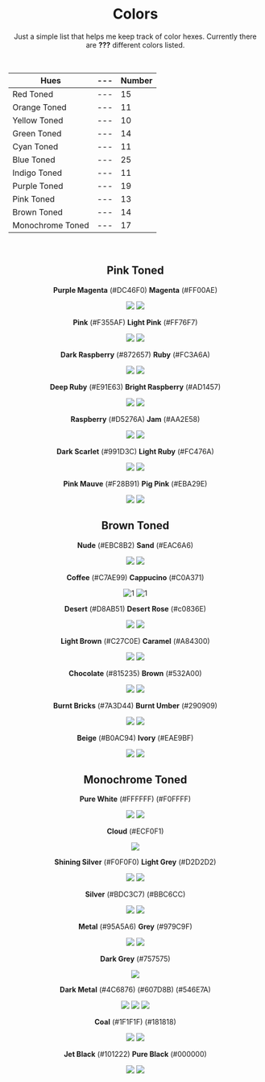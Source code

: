 <div align=center>

# Colors
Just a simple list that helps me keep track of color hexes. Currently there are **???** different colors listed.

<br>

Hues | --- | Number
--- | --- | ---
Red Toned | --- | 15
Orange Toned | --- | 11
Yellow Toned | --- | 10
Green Toned | --- | 14
Cyan Toned | --- | 11
Blue Toned | --- | 25 
Indigo Toned | --- | 11
Purple Toned | --- | 19
Pink Toned | --- | 13
Brown Toned | --- | 14 
Monochrome Toned | --- | 17

<br>

## Pink Toned

**Purple Magenta** (#DC46F0) **Magenta** (#FF00AE) 

![](https://fakeimg.pl/130x130/dc46f0/?text=%20) ![](https://fakeimg.pl/130x130/ff00ae/?text=%20) 

**Pink** (#F355AF) **Light Pink** (#FF76F7)

![](https://fakeimg.pl/130x130/f355af/?text=%20) ![](https://fakeimg.pl/130x130/ff76f7/?text=%20) 

**Dark Raspberry** (#872657) **Ruby** (#FC3A6A) 

![](https://fakeimg.pl/130x130/872657/?text=%20) ![](https://fakeimg.pl/130x130/fc3a6a/?text=%20) 

**Deep Ruby** (#E91E63)  **Bright Raspberry** (#AD1457)

![](https://fakeimg.pl/130x130/e91e63/?text=%20) ![](https://fakeimg.pl/130x130/ad1457/?text=%20) 

**Raspberry** (#D5276A) **Jam** (#AA2E58)

![](https://fakeimg.pl/130x130/d5276a/?text=%20) ![](https://fakeimg.pl/130x130/aa2e58/?text=%20) 

**Dark Scarlet** (#991D3C) **Light Ruby** (#FC476A) 

![](https://fakeimg.pl/130x130/991d3c/?text=%20) ![](https://fakeimg.pl/130x130/fc476a/?text=%20)

 **Pink Mauve** (#F28B91) **Pig Pink** (#EBA29E)

![](https://fakeimg.pl/130x130/f28b91/?text=%20) ![](https://fakeimg.pl/130x130/eba29e/?text=%20)



## Brown Toned

**Nude** (#EBC8B2) **Sand** (#EAC6A6)

![](https://fakeimg.pl/130x130/ebc8b2/?text=%20) ![](https://fakeimg.pl/130x130/eac6a6/?text=%20)

**Coffee** (#C7AE99) **Cappucino** (#C0A371) <!--D Color--> 

![1](https://fakeimg.pl/130x130/C7AE99/?text=%20) ![1](https://fakeimg.pl/130x130/C0A371/?text=%20)

**Desert** (#D8AB51) **Desert Rose** (#c0836E)
 
![](https://fakeimg.pl/130x130/d8ab51/?text=%20) ![](https://fakeimg.pl/130x130/c0836e/?text=%20)

**Light Brown** (#C27C0E) **Caramel** (#A84300)

![](https://fakeimg.pl/130x130/c27c0e/?text=%20) ![](https://fakeimg.pl/130x130/a84300/?text=%20)

**Chocolate** (#815235) **Brown** (#532A00) 

![](https://fakeimg.pl/130x130/815325/?text=%20) ![](https://fakeimg.pl/130x130/532a00/?text=%20)

**Burnt Bricks** (#7A3D44) **Burnt Umber** (#290909)

![](https://fakeimg.pl/130x130/7a3d44/?text=%20) ![](https://fakeimg.pl/130x130/290909/?text=%20)

**Beige** (#B0AC94) **Ivory** (#EAE9BF)

![](https://fakeimg.pl/130x130/b0ac94/?text=%20) ![](https://fakeimg.pl/130x130/eae9bf/?text=%20)



## Monochrome Toned

**Pure White** (#FFFFFF) (#F0FFFF)

![](https://fakeimg.pl/130x130/FFFFFF/?text=%20) ![](https://fakeimg.pl/130x130/F0FFFF/?text=%20)

**Cloud** (#ECF0F1)

![](https://fakeimg.pl/130x130/F0FFFF/?text=%20) 

**Shining Silver** (#F0F0F0) **Light Grey** (#D2D2D2) <!--V Color-->

![](https://fakeimg.pl/130x130/F0F0F0/?text=%20) ![](https://fakeimg.pl/130x130/d2d2d2/?text=%20) 

 **Silver** (#BDC3C7) (#BBC6CC) 

![](https://fakeimg.pl/130x130/bdc3c7/?text=%20) ![](https://fakeimg.pl/130x130/bbc6cc/?text=%20) 

**Metal** (#95A5A6) **Grey** (#979C9F) 

![](https://fakeimg.pl/130x130/95a5a6/?text=%20) ![](https://fakeimg.pl/130x130/F0FFFF/?text=%20) 

**Dark Grey** (#757575) 

![](https://fakeimg.pl/130x130/757575/?text=%20) 

**Dark Metal** (#4C6876) (#607D8B) (#546E7A)

![](https://fakeimg.pl/130x130/4c6876/?text=%20) ![](https://fakeimg.pl/130x130/607d8b/?text=%20) ![](https://fakeimg.pl/130x130/546e7a/?text=%20)

**Coal** (#1F1F1F) <!-- E's Color --> (#181818) 

![](https://fakeimg.pl/130x130/1f1f1f/?text=%20) ![](https://fakeimg.pl/130x130/181818/?text=%20) 

**Jet Black** (#101222) <!-- Shylke's Color --> **Pure Black** (#000000) <!-- Da's Color -->

![](https://fakeimg.pl/130x130/101222/?text=%20) ![](https://fakeimg.pl/130x130/000000/?text=%20)

</div>
